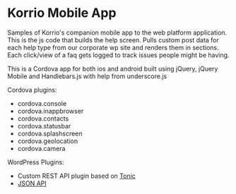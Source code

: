 Korrio Mobile App
============

Samples of Korrio's companion mobile app to the web platform application. This is the js code that builds the help screen. Pulls custom post data for each help type from our corporate wp site and renders them in sections. Each click/view of a faq gets logged to track issues people might be having.

This is a Cordova app for both ios and android built using jQuery, jQuery Mobile and Handlebars.js with help from underscore.js

Cordova plugins:
- cordova.console
- cordova.inappbrowser
- cordova.contacts
- cordova.statusbar
- cordova.splashscreen
- cordova.geolocation
- cordova.camera

WordPress Plugins:
- Custom REST API plugin based on [Tonic](http://www.peej.co.uk/tonic/)
- [JSON API](https://wordpress.org/plugins/json-api/)